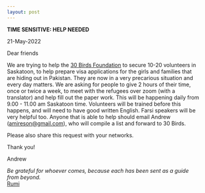 ```yaml
---
layout: post
---
```

    
**TIME SENSITIVE: HELP NEEDED**

21-May-2022

Dear friends

We are trying to help the <a href="https://www.30birdsfoundation.org/">30 Birds Foundation</a> to secure 10-20 volunteers in Saskatoon, to help prepare visa applications for the girls and families that are hiding out in Pakistan. They are now in a very precarious situation and every day matters. We are asking for people to give 2 hours of their time, once or twice a week, to meet with the refugees over zoom (with a translator) and help fill out the paper work. This will be happening daily from 9.00 - 11.00 am Saskatoon time. Volunteers will be trained before this happens, and will need to have good written English. Farsi speakers will be very helpful too. Anyone that is able to help should email Andrew (<a href="mailto:amireson@gmail.com">amireson@gmail.com</a>), who will compile a list and forward to 30 Birds.

Please also share this request with your networks.

Thank you!

Andrew

*Be grateful for whoever comes, because each has been sent as a guide from beyond.*<br><a href="https://www.rumi.org.uk/">Rumi</a>

<p style="margin-bottom:1cm;"></p>

